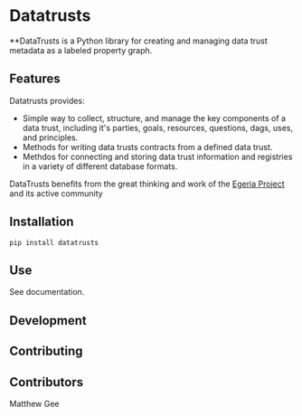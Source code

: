 Datatrusts
===========

**DataTrusts is a Python library for creating and managing data trust metadata as a labeled property graph.

Features
---------

Datatrusts provides:

* Simple way to collect, structure, and manage the key components of a data trust, including it's parties, goals, resources, questions, dags, uses, and principles.
* Methods for writing data trusts contracts from a defined data trust.
* Methdos for connecting and storing data trust information and registries in a variety of different database formats.

DataTrusts benefits from the great thinking and work of the [Egeria Project](https://opengovernance.odpi.org/Open-Metadata-and-Governance.html) and its active community


Installation
------------

`pip install datatrusts`


Use
---------

See documentation.


Development
-----------


Contributing
------------


Contributors
--------

Matthew Gee
